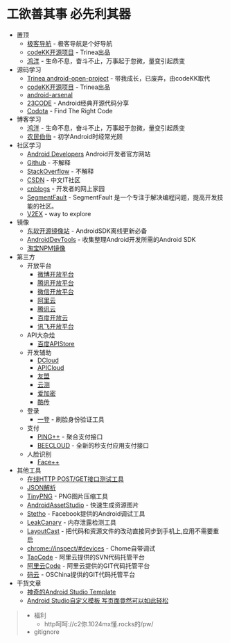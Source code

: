 # 工欲善其事 必先利其器

- 置顶
	- [极客导航](http://www.jikedaohang.com/) - 极客导航是个好导航
	- [codeKK开源项目](http://p.codekk.com/) - Trinea出品
	- [鸿洋](http://blog.csdn.net/lmj623565791) - 生命不息，奋斗不止，万事起于忽微，量变引起质变
- 源码学习
	- [Trinea android-open-project](https://github.com/Trinea/android-open-project) - 带我成长，已废弃，由codeKK取代
	- [codeKK开源项目](http://p.codekk.com/) - Trinea出品
	- [android-arsenal](http://android-arsenal.com/)
	- [23CODE](http://www.23code.com/) - Android经典开源代码分享
	- [Codota](https://www.codota.com/) - Find The Right Code
- 博客学习
	- [鸿洋](http://blog.csdn.net/lmj623565791) - 生命不息，奋斗不止，万事起于忽微，量变引起质变
	- [农民伯伯](http://www.cnblogs.com/over140/) - 初学Android时经常光顾
- 社区学习
	- [Android Developers](https://developer.android.com/index.html) Android开发者官方网站
	- [Github](https://github.com/) - 不解释
	- [StackOverflow](http://stackoverflow.com/) - 不解释
	- [CSDN](http://www.csdn.net/) - 中文IT社区
	- [cnblogs](http://www.cnblogs.com/) - 开发者的网上家园
	- [SegmentFault](https://segmentfault.com/) - SegmentFault 是一个专注于解决编程问题，提高开发技能的社区。
	- [V2EX](http://www.v2ex.com/) - way to explore
- 镜像
	- [东软开源镜像站](http://mirrors.neusoft.edu.cn/) - AndroidSDK离线更新必备
	- [AndroidDevTools](http://www.androiddevtools.cn/) - 收集整理Android开发所需的Android SDK
	- [淘宝NPM镜像](https://npm.taobao.org/)
- 第三方
	- 开放平台
		- [微博开放平台](http://open.weibo.com/)
		- [腾讯开放平台](http://open.qq.com/)
		- [微信开放平台](https://open.weixin.qq.com/)
		- [阿里云](https://www.aliyun.com/)
		- [腾讯云](https://www.qcloud.com/)
		- [百度开放云](https://cloud.baidu.com/)
		- [讯飞开放平台](http://www.xfyun.cn/)
	- API大杂烩
		- [百度APIStore](http://apistore.baidu.com/)
	- 开发辅助
		- [DCloud](http://www.dcloud.io/)
		- [APICloud](http://www.apicloud.com/)
		- [友盟](http://www.umeng.com/)
		- [云测](http://www.testin.cn/)
		- [爱加密](http://www.ijiami.cn/)
		- [酷传](http://www.coolchuan.com/)
	- 登录
		- [一登](http://www.superid.me/) - 刷脸身份验证工具
	- 支付
		- [PING++](https://www.pingxx.com/) - 聚合支付接口
		- [BEECLOUD](https://beecloud.cn/) - 全新的秒支付应用支付接口
	- 人脸识别
		- [Face++](http://www.faceplusplus.com.cn/)
- 其他工具
	- [在线HTTP POST/GET接口测试工具](http://www.atool.org/httptest.php)
	- [JSON解析](http://www.jsonschema2pojo.org/)
	- [TinyPNG](https://tinypng.com/) - PNG图片压缩工具
	- [AndroidAssetStudio](http://romannurik.github.io/AndroidAssetStudio/index.html) - 快速生成资源图片
	- [Stetho](http://facebook.github.io/stetho/) - Facebook提供的Android调试工具
	- [LeakCanary](https://github.com/square/leakcanary) - 内存泄露检测工具
	- [LayoutCast](https://github.com/mmin18/LayoutCast) - 把代码和资源文件的改动直接同步到手机上,应用不需要重启
	- [chrome://inspect/#devices](chrome://inspect/#devices) - Chome自带调试
	- [TaoCode](http://code.taobao.org/) - 阿里云提供的SVN代码托管平台
	- [阿里云Code](https://code.aliyun.com) - 阿里云提供的GIT代码托管平台
	- [码云](http://git.oschina.net/) - OSChina提供的GIT代码托管平台
- 干货文章
	- [神奇的Android Studio Template](http://blog.csdn.net/lmj623565791/article/details/51592043)
	- [Android Studio自定义模板 写页面竟然可以如此轻松](http://blog.csdn.net/lmj623565791/article/details/51635533)

> - 福利
>	- http呵呵://c2你.1024mx懂.rocks的/pw/
> - gitignore
